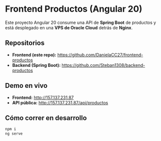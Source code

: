 ﻿# Frontend Productos (Angular 20)

Este proyecto Angular 20 consume una API de **Spring Boot** de productos y está desplegado en una **VPS de Oracle Cloud** detrás de **Nginx**.

## Repositorios
- **Frontend (este repo):** https://github.com/DanielaCC27/frontend-productos  
- **Backend (Spring Boot):** https://github.com/Steban1308/backend-productos  

## Demo en vivo
- **Frontend:** http://157.137.231.87  
- **API pública:** http://157.137.231.87/api/productos  

## Cómo correr en desarrollo
```bash
npm i
ng serve

